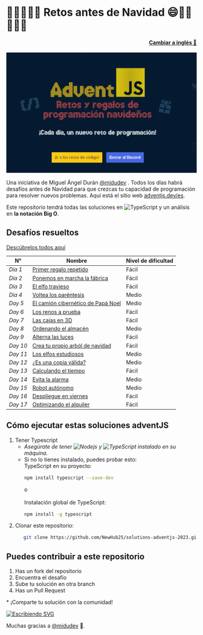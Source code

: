 # 🎀🎁🎄🎄🎄 Retos antes de Navidad 😄🎅🫎 🎄🎄🎄

<h4 align="right">
<a href="https://github.com/NewHub25/solutions-adventjs-2023/blob/main/README.md">Cambiar a inglés 🗽</a>
</h4>
<a href="https://adventjs.dev/es"><img src="https://github.com/NewHub25/solutions-adventjs-2023/blob/main/assets/adventjs-img.png"> </a>

<p>Una iniciativa de Miguel Ángel Durán <a href="https://github.com/midudev">@midudev</a> . Todos los días habrá desafíos antes de Navidad para que crezcas tu capacidad de programación para resolver nuevos problemas. Aquí está el sitio web <a href="https://adventjs.dev/es">adventjs.dev/es</a>.
</p>
<p>Este repositorio tendrá todas las soluciones en <img alt="TypeScript" src="https://img.shields.io/badge/-TypeScript-007ACC?style=flat-square&logo=typescript&logoColor=white" /> y un análisis en <strong>la notación Big O</strong>.
</p>

## Desafíos resueltos

<a href="https://github.com/NewHub25/solutions-adventjs-2023/tree/main/challenges">Descúbrelos todos aquí</a>

| N° | Nombre | Nivel de dificultad |
|---|---|---|
| <i>Día 1</i> | <a href="https://github.com/NewHub25/solutions-adventjs-2023/blob/main/challenges/challenge-01.ts">Primer regalo repetido</a> | Fácil |
| <i>Día 2</i> | <a href="https://github.com/NewHub25/solutions-adventjs-2023/blob/main/challenges/challenge-02.ts">Ponemos en marcha la fábrica</a> | Fácil |
| <i>Día 3</i> | <a href="https://github.com/NewHub25/solutions-adventjs-2023/blob/main/challenges/challenge-03.ts">El elfo travieso</a> | Fácil |
| <i>Día 4</i> | <a href="https://github.com/NewHub25/solutions-adventjs-2023/blob/main/challenges/challenge-04.ts">Voltea los paréntesis</a> | Medio |
| <i>Day 5</i> | <a href="https://github.com/NewHub25/solutions-adventjs-2023/blob/main/challenges/challenge-05.ts">El camión cibernético de Papá Noel</a> | Medio |
| <i>Day 6</i> | <a href="https://github.com/NewHub25/solutions-adventjs-2023/blob/main/challenges/challenge-06.ts">Los renos a prueba</a> | Fácil |
| <i>Day 7</i> | <a href="https://github.com/NewHub25/solutions-adventjs-2023/blob/main/challenges/challenge-07.ts">Las cajas en 3D</a> | Fácil |
| <i>Day 8</i> | <a href="https://github.com/NewHub25/solutions-adventjs-2023/blob/main/challenges/challenge-08.ts">Ordenando el almacén</a> | Medio |
| <i>Day 9</i> | <a href="https://github.com/NewHub25/solutions-adventjs-2023/blob/main/challenges/challenge-09.ts">Alterna las luces</a> | Fácil |
| <i>Day 10</i> | <a href="https://github.com/NewHub25/solutions-adventjs-2023/blob/main/challenges/challenge-10.ts">Crea tu propio arból de navidad</a> | Fácil |
| <i>Day 11</i> | <a href="https://github.com/NewHub25/solutions-adventjs-2023/blob/main/challenges/challenge-11.ts">Los elfos estudiosos</a> | Medio |
| <i>Day 12</i> | <a href="https://github.com/NewHub25/solutions-adventjs-2023/blob/main/challenges/challenge-12.ts">¿Es una copia válida?</a> | Medio |
| <i>Day 13</i> | <a href="https://github.com/NewHub25/solutions-adventjs-2023/blob/main/challenges/challenge-13.ts">Calculando el tiempo</a> | Fácil |
| <i>Day 14</i> | <a href="https://github.com/NewHub25/solutions-adventjs-2023/blob/main/challenges/challenge-14.ts">Evita la alarma</a> | Medio |
| <i>Day 15</i> | <a href="https://github.com/NewHub25/solutions-adventjs-2023/blob/main/challenges/challenge-15.ts">Robot autónomo</a> | Medio |
| <i>Day 16</i> | <a href="https://github.com/NewHub25/solutions-adventjs-2023/blob/main/challenges/challenge-16.js">Despliegue en viernes</a> | Fácil |
| <i>Day 17</i> | <a href="https://github.com/NewHub25/solutions-adventjs-2023/blob/main/challenges/challenge-17.ts">Optimizando el alquiler</a> | Fácil |

## Cómo ejecutar estas soluciones adventJS

<ol>
<li>Tener Typescript
<ul>
<li><i>Asegúrate de tener <img alt="Nodejs" src="https://img.shields.io/badge/-Nodejs-43853d?style=flat-square&logo=Node.js&logoColor=white" /> y <img alt="TypeScript" src="https://img.shields.io/badge/-TypeScript-007ACC?style=flat-square&logo=typescript&logoColor=white" /> instalado en su máquina.</i> </li>
<li>Si no lo tienes instalado, puedes probar esto:
<br />
TypeScript en su proyecto:

```bash
npm install typescript --save-dev
```
o
<br />
<br />
Instalación global de TypeScript:

```bash
npm install -g typescript
```
</li>
</ul>
</li>
<li>Clonar este repositorio:

```bash
   git clone https://github.com/NewHub25/solutions-adventjs-2023.git
```
</li>
</ol>

## Puedes contribuir a este repositorio

<ol>
     <li>Has un fork del repositorio</li>
     <li>Encuentra el desafío</li>
     <li>Sube tu solución en otra branch</li>
     <li>Has un Pull Request</li>
</ol>
     * ¡Comparte tu solución con la comunidad!<br />
<hora/>

[![Escribiendo SVG](https://readme-typing-svg.demolab.com?font=Fira+Code&weight=700&size=32&duration=7000&pause=1000&color=079D00&background=CD0500&center=true&vCenter=true&random=false&width=700&lines=Advent+JavaScript )](https://git.io/typing-svg)

Muchas gracias a [@midudev](https://github.com/midudev) 🎁.